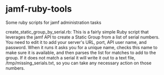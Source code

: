 # jamf-ruby-tools
Some ruby scripts for jamf administration tasks

  create_static_group_by_serial.rb: This is a fairly simple Ruby script that leverages the jamf API to create a Static Group from a list of serial numbers. You need to edit it to add your server's URL, port, API user name, and password. When it runs it asks you for a unique name, checks this name to make sure it is available, and then parses the list for matches to add to the group. If it does not match a serial it will write it out to a text file, /tmp/missing_serials.txt, so you can take any necessary action on those numbers.
